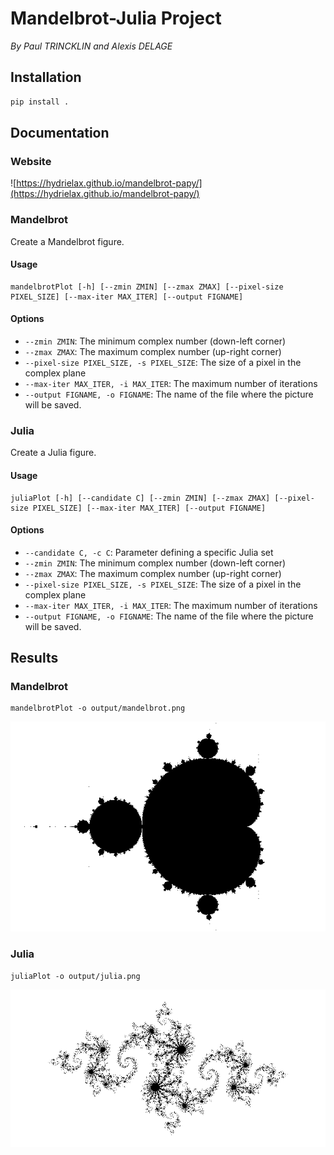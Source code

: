 # Mandelbrot-Julia Project

*By Paul TRINCKLIN and Alexis DELAGE*

## Installation

```bash
pip install .
```


## Documentation

### Website

![https://hydrielax.github.io/mandelbrot-papy/](https://hydrielax.github.io/mandelbrot-papy/)

### Mandelbrot

Create a Mandelbrot figure.

#### Usage

```
mandelbrotPlot [-h] [--zmin ZMIN] [--zmax ZMAX] [--pixel-size PIXEL_SIZE] [--max-iter MAX_ITER] [--output FIGNAME]
```

#### Options

* `--zmin ZMIN`: The minimum complex number (down-left corner)
* `--zmax ZMAX`: The maximum complex number (up-right corner)
* `--pixel-size PIXEL_SIZE, -s PIXEL_SIZE`: The size of a pixel in the complex plane
* `--max-iter MAX_ITER, -i MAX_ITER`: The maximum number of iterations
* `--output FIGNAME, -o FIGNAME`: The name of the file where the picture will be saved.

### Julia

Create a Julia figure.

#### Usage 

```
juliaPlot [-h] [--candidate C] [--zmin ZMIN] [--zmax ZMAX] [--pixel-size PIXEL_SIZE] [--max-iter MAX_ITER] [--output FIGNAME]
```

#### Options

* `--candidate C, -c C`: Parameter defining a specific Julia set
* `--zmin ZMIN`: The minimum complex number (down-left corner)
* `--zmax ZMAX`: The maximum complex number (up-right corner)
* `--pixel-size PIXEL_SIZE, -s PIXEL_SIZE`: The size of a pixel in the complex plane
* `--max-iter MAX_ITER, -i MAX_ITER`: The maximum number of iterations
* `--output FIGNAME, -o FIGNAME`: The name of the file where the picture will be saved.

## Results

### Mandelbrot

```
mandelbrotPlot -o output/mandelbrot.png
```
![](output/mandelbrot.png)

### Julia

```
juliaPlot -o output/julia.png
```
![](output/julia.png)